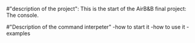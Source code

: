 #"description of the project":
This is the start of the AirB&B final project: The console.

#"Description of the command interpeter"
-how to start it
-how to use it
-examples
